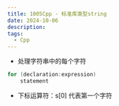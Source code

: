 ```yaml
---
title: 1005Cpp - 标准库类型string
date: 2024-10-06
description:
tags:
  - Cpp
---
```

- 处理字符串中的每个字符
```cpp
for (declaration:expression)
	statement
```
- 下标运算符：s[0] 代表第一个字符
